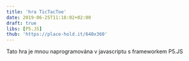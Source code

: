 ```yaml
---
title: 'hra TicTacToe'
date: 2019-06-25T11:18:02+02:00
draft: true
libs: [P5.JS]
thub: 'https://place-hold.it/640x360'
---
```


Tato hra je mnou naprogramována v javascriptu s frameworkem P5.JS

<script language="javascript" type="text/javascript" src="sketch.js"></script>
